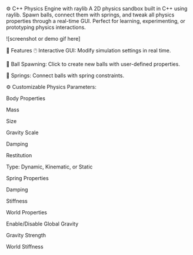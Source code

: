 ⚙️ C++ Physics Engine with raylib
A 2D physics sandbox built in C++ using raylib. Spawn balls, connect them with springs, and tweak all physics properties through a real-time GUI. Perfect for learning, experimenting, or prototyping physics interactions.

![screenshot or demo gif here]

🚀 Features
🖱️ Interactive GUI: Modify simulation settings in real time.

🔵 Ball Spawning: Click to create new balls with user-defined properties.

🧷 Springs: Connect balls with spring constraints.

⚙️ Customizable Physics Parameters:

Body Properties

Mass

Size

Gravity Scale

Damping

Restitution

Type: Dynamic, Kinematic, or Static

Spring Properties

Damping

Stiffness

World Properties

Enable/Disable Global Gravity

Gravity Strength

World Stiffness
